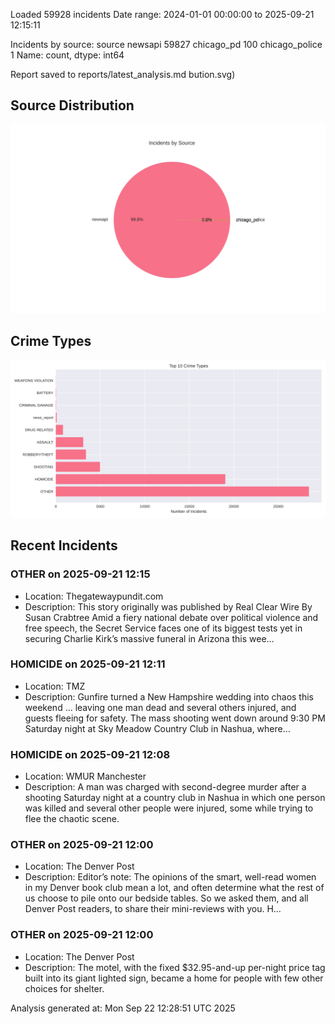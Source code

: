 
Loaded 59928 incidents
Date range: 2024-01-01 00:00:00 to 2025-09-21 12:15:11

Incidents by source:
source
newsapi           59827
chicago_pd          100
chicago_police        1
Name: count, dtype: int64

Report saved to reports/latest_analysis.md
bution.svg)

## Source Distribution
![Source Distribution](images/source_distribution.svg)

## Crime Types
![Crime Types](images/crime_types.svg)

## Recent Incidents

### OTHER on 2025-09-21 12:15
- Location: Thegatewaypundit.com
- Description: This story originally was published by Real Clear Wire By Susan Crabtree Amid a fiery national debate over political violence and free speech, the Secret Service faces one of its biggest tests yet in securing Charlie Kirk’s massive funeral in Arizona this wee…


### HOMICIDE on 2025-09-21 12:11
- Location: TMZ
- Description: Gunfire turned a New Hampshire wedding into chaos this weekend ... leaving one man dead and several others injured, and guests fleeing for safety. The mass shooting went down around 9:30 PM Saturday night at Sky Meadow Country Club in Nashua, where…


### HOMICIDE on 2025-09-21 12:08
- Location: WMUR Manchester
- Description: A man was charged with second-degree murder after a shooting Saturday night at a country club in Nashua in which one person was killed and several other people were injured, some while trying to flee the chaotic scene.


### OTHER on 2025-09-21 12:00
- Location: The Denver Post
- Description: Editor’s note: The opinions of the smart, well-read women in my Denver book club mean a lot, and often determine what the rest of us choose to pile onto our bedside tables. So we asked them, and all Denver Post readers, to share their mini-reviews with you. H…


### OTHER on 2025-09-21 12:00
- Location: The Denver Post
- Description: The motel, with the fixed $32.95-and-up per-night price tag built into its giant lighted sign, became a home for people with few other choices for shelter.

Analysis generated at: Mon Sep 22 12:28:51 UTC 2025
